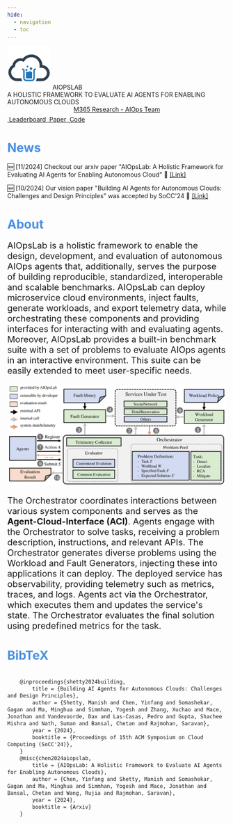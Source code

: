 ```yaml
---
hide:
  - navigation
  - toc
---
```


<div class=textdiv>
    <!-- title -->
    <div class=title>
        <div class="title-aiopslab"><img src="imgs/logo.png"/ width="100" height="100">&nbspAIOPSLAB</div><!-- URL of logo -->
        <div class=title-author>A HOLISTIC FRAMEWORK TO EVALUATE AI AGENTS FOR ENABLING AUTONOMOUS CLOUDS</div>
    </div>
    <div style="text-align:center"><a href="https://aka.ms/m365research-org" class=textM365 target="_blank">M365 Research - AIOps Team</a></div>
    <!-- navigation -->
    <div style="margin-top: 6px; margin-bottom: 20px;" class="column has-text-centered">
        <div class="nav">        
            <span class="nav-block">
                <a href="pages/leaderboard" class="link-btn">
                    <span class="link-text"><i class="fa-solid fa-table-list"></i>&nbspLeaderboard</span>
                </a>
            </span>
            <span class="nav-block">
                <a href="https://www.microsoft.com/en-us/research/publication/aiopslab-a-holistic-framework-for-evaluating-ai-agents-for-enabling-autonomous-cloud" class="link-btn button" target="_blank">
                    <span class="link-text"><i class="fa-solid fa-file-lines"></i>&nbspPaper</span><!-- URL of paper -->
                </a>
            </span>
            <span class="nav-block">
                <a href=""class="link-btn" target="_blank">
                    <span class="link-text"><i class="fa-brands fa-github"></i>&nbspCode</span><!-- URL of code -->
                </a>
            </span>
        </div>
    </div>
</div>

<!-- news -->
<div class=textdiv>
    <h1 style="color: #4A90E2;">News</h1>
    <p>🆕 [11/2024] Checkout our arxiv paper "AIOpsLab: A Holistic Framework for Evaluating AI Agents for Enabling Autonomous Cloud" 👀
        <a href="https://www.microsoft.com/en-us/research/publication/aiopslab-a-holistic-framework-for-evaluating-ai-agents-for-enabling-autonomous-cloud" target="_blank">[Link]</a> </p>
    <p>🆕  [10/2024] Our vision paper "Building AI Agents for Autonomous Clouds: Challenges and Design Principles" was accepted by SoCC'24 👀
        <a href="https://www.microsoft.com/en-us/research/publication/building-ai-agents-for-autonomous-clouds-challenges-and-design-principles" target="_blank">[Link]</a> </p>
</div>

<!-- about -->
<div class=textdiv>
    <h1 style="color: #4A90E2;">About</h1>
    <p style="font-size:20px;">AIOpsLab is a holistic framework to enable the design, development, and evaluation of autonomous AIOps agents that, additionally, serves the purpose of building reproducible, standardized, interoperable and scalable benchmarks. AIOpsLab can deploy microservice cloud environments, inject faults, generate workloads, and export telemetry data, while orchestrating these components and providing interfaces for interacting with and evaluating agents. Moreover, AIOpsLab provides a built-in benchmark suite with a set of problems to evaluate AIOps agents in an interactive environment. This suite can be easily extended to meet user-specific needs. </p>
    <img src="imgs/frame.jpg" alt="frame"/>
    <p style="font-size:20px;">The Orchestrator coordinates interactions between various system components and serves as the <b>Agent-Cloud-Interface (ACI)</b>. Agents engage with the Orchestrator to solve tasks, receiving a problem description, instructions, and relevant APIs. The Orchestrator generates diverse problems using the Workload and Fault Generators, injecting these into applications it can deploy. The deployed service has observability, providing telemetry such as metrics, traces, and logs. Agents act via the Orchestrator, which executes them and updates the service's state. The Orchestrator evaluates the final solution using predefined metrics for the task.</p>
</div>

<!-- BibTex -->
<div class=textdiv>
    <h1 style="color: #4A90E2;">BibTeX</h1>
    <pre><code>
    @inproceedings{shetty2024building,
        title = {Building AI Agents for Autonomous Clouds: Challenges and Design Principles},
        author = {Shetty, Manish and Chen, Yinfang and Somashekar, Gagan and Ma, Minghua and Simmhan, Yogesh and Zhang, Xuchao and Mace, Jonathan and Vandevoorde, Dax and Las-Casas, Pedro and Gupta, Shachee Mishra and Nath, Suman and Bansal, Chetan and Rajmohan, Saravan},
        year = {2024},
        booktitle = {Proceedings of 15th ACM Symposium on Cloud Computing (SoCC'24)},
    }
    @misc{chen2024aiopslab,
        title = {AIOpsLab: A Holistic Framework to Evaluate AI Agents for Enabling Autonomous Clouds},
        author = {Chen, Yinfang and Shetty, Manish and Somashekar, Gagan and Ma, Minghua and Simmhan, Yogesh and Mace, Jonathan and Bansal, Chetan and Wang, Rujia and Rajmohan, Saravan},
        year = {2024},
        booktitle = {Arxiv}
    }</br>
    </code>
    </pre>
</div>








